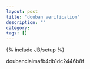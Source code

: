 ```yaml
---
layout: post
title: "douban verification"
description: ""
category: 
tags: []
---
```

{% include JB/setup %}

doubanclaimafb4db1dc2446b8f
